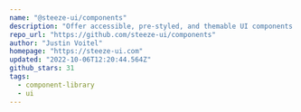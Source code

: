 ```yaml
---
name: "@steeze-ui/components"
description: "Offer accessible, pre-styled, and themable UI components for SvelteKit apps."
repo_url: "https://github.com/steeze-ui/components"
author: "Justin Voitel"
homepage: "https://steeze-ui.com"
updated: "2022-10-06T12:20:44.564Z"
github_stars: 31
tags: 
  - component-library
  - ui
---
```

